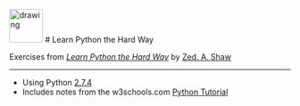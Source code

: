   <img src="https://cdn.iconscout.com/icon/free/png-256/python-14-569257.png"  alt="drawing" width="60vw" height="60vh"/>
# Learn Python the Hard Way

  
Exercises from [*Learn Python the Hard Way*](http://learnpythonthehardway.org/) by [Zed. A. Shaw](https://github.com/zedshaw)
<hr>

* Using Python [2.7.4](https://www.python.org/downloads/release/python-274/)
* Includes notes from the w3schools.com [Python Tutorial](https://www.w3schools.com/python/default.asp)


